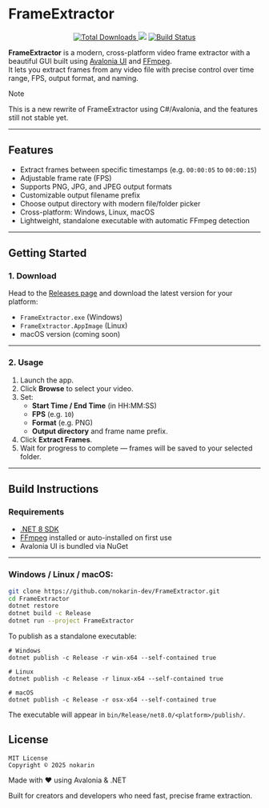 # FrameExtractor

<div align="center">
  <a href="https://github.strivo.xyz/nekoui-download/releases">
    <img src="https://img.shields.io/github/downloads/nokarin-dev/frameextractor/total?logo=github&labelColor=gray&color=black" alt="Total Downloads" />
  </a>
  <img src="https://img.shields.io/github/v/release/nokarin-dev/FrameExtractor?style=flat-square" />
  <a href="https://github.com/nokarin-dev/FrameExtractor/actions/workflows/build.yml">
    <img src="https://github.com/nokarin-dev/FrameExtractor/actions/workflows/build.yml/badge.svg" alt="Build Status" />
  </a>
</div>

**FrameExtractor** is a modern, cross-platform video frame extractor with a beautiful GUI built using [Avalonia UI](https://avaloniaui.net/) and [FFmpeg](https://ffmpeg.org/).  
It lets you extract frames from any video file with precise control over time range, FPS, output format, and naming.

> [!NOTE]
> This is a new rewrite of FrameExtractor using C#/Avalonia, and the features still not stable yet.

---

## Features

- Extract frames between specific timestamps (e.g. `00:00:05` to `00:00:15`)
- Adjustable frame rate (FPS)
- Supports PNG, JPG, and JPEG output formats
- Customizable output filename prefix
- Choose output directory with modern file/folder picker
- Cross-platform: Windows, Linux, macOS
- Lightweight, standalone executable with automatic FFmpeg detection

---

## Getting Started

### 1. Download

Head to the [Releases page](https://github.com/nokarin-dev/FrameExtractor/releases) and download the latest version for your platform:

- `FrameExtractor.exe` (Windows)
- `FrameExtractor.AppImage` (Linux)
-  macOS version (coming soon)

---

### 2. Usage

1. Launch the app.
2. Click **Browse** to select your video.
3. Set:
    - **Start Time / End Time** (in HH:MM:SS)
    - **FPS** (e.g. `10`)
    - **Format** (e.g. PNG)
    - **Output directory** and frame name prefix.
4. Click **Extract Frames**.
5. Wait for progress to complete — frames will be saved to your selected folder.

---

## Build Instructions

### Requirements

- [.NET 8 SDK](https://dotnet.microsoft.com/download/dotnet/8.0)
- [FFmpeg](https://ffmpeg.org/) installed or auto-installed on first use
- Avalonia UI is bundled via NuGet

---

### Windows / Linux / macOS:

```bash
git clone https://github.com/nokarin-dev/FrameExtractor.git
cd FrameExtractor
dotnet restore
dotnet build -c Release
dotnet run --project FrameExtractor
```
To publish as a standalone executable:
```
# Windows
dotnet publish -c Release -r win-x64 --self-contained true

# Linux
dotnet publish -c Release -r linux-x64 --self-contained true

# macOS
dotnet publish -c Release -r osx-x64 --self-contained true
```
The executable will appear in `bin/Release/net8.0/<platform>/publish/`.

## License
```
MIT License
Copyright © 2025 nokarin
```
Made with ❤️ using Avalonia & .NET

Built for creators and developers who need fast, precise frame extraction.